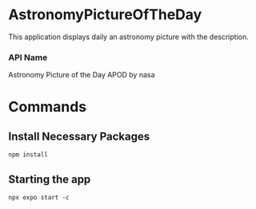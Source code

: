 # AstronomyPictureOfTheDay
This application displays daily an astronomy picture with the description. 

### API Name
Astronomy Picture of the Day APOD by nasa

# Commands 
## Install Necessary Packages
```shell
npm install
```

## Starting the app
```shell
npx expo start -c
```

